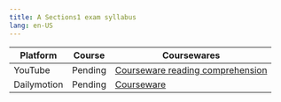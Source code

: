 ```yaml
---
title: A Sections1 exam syllabus
lang: en-US
---
```


| Platform   | Course | Coursewares                                                                                                                   |
|-------------|---------|-------------------------------------------------------------------------------------------------------------------------------|
| YouTube     | Pending | [Courseware reading comprehension](../../../public/english/Strengthen%20Courses/pdf/Courseware%20reading%20comprehension.pdf) |
| Dailymotion | Pending | [Courseware](../../../public/english/Strengthen%20Courses/pdf/Courseware.pdf)                                                 |

